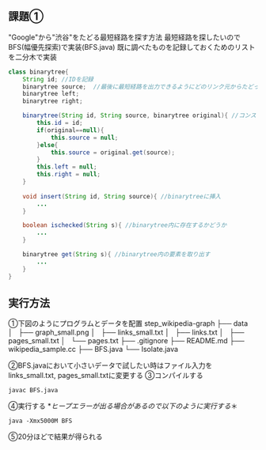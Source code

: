 ## 課題①
"Google"から"渋谷"をたどる最短経路を探す方法
最短経路を探したいのでBFS(幅優先探索)で実装(BFS.java)
既に調べたものを記録しておくためのリストを二分木で実装
```java
class binarytree{
    String id; //IDを記録
    binarytree source;  //最後に最短経路を出力できるようにどのリンク元からたどってきたかを記録
    binarytree left; 
    binarytree right;

    binarytree(String id, String source, binarytree original){ //コンストラクタの宣言
        this.id = id;
        if(original==null){
            this.source = null;
        }else{
            this.source = original.get(source);
        }
        this.left = null;
        this.right = null;
    }
    
    void insert(String id, String source){ //binarytreeに挿入
        ...
    }

    boolean ischecked(String s){ //binarytree内に存在するかどうか
        ...
    }

    binarytree get(String s){ //binarytree内の要素を取り出す
        ...
    }
}
```
##  実行方法
①下図のようにプログラムとデータを配置
step_wikipedia-graph
├── data
│   ├── graph_small.png
│   ├── links_small.txt
│   ├── links.txt
│   ├── pages_small.txt
│   └── pages.txt
├── .gitignore
├── README.md
├── wikipedia_sample.cc
├── BFS.java
└── Isolate.java

②BFS.javaにおいて小さいデータで試したい時はファイル入力をlinks_small.txt, pages_small.txtに変更する
③コンパイルする
```shell
javac BFS.java
```
④実行する **ヒープエラーが出る場合があるので以下のように実行する*＊
```shell
java -Xmx5000M BFS
```
⑤20分ほどで結果が得られる
